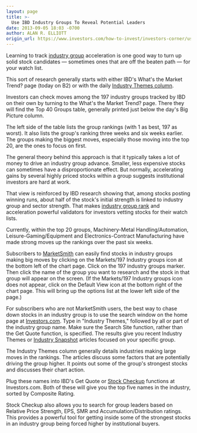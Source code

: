 ```yaml
---
layout: page
title: >-
  Use IBD Industry Groups To Reveal Potential Leaders
date: 2013-09-05 18:03 -0700
author: ALAN R. ELLIOTT
origin_url: https://www.investors.com/how-to-invest/investors-corner/use-ibd-industry-groups-to-reveal-potential-leaders
---
```





Learning to track [industry group](http://education.investors.com/financial-dictionary/ibd-terms/industry%20group) acceleration is one good way to turn up solid stock candidates — sometimes ones that are off the beaten path — for your watch list.


This sort of research generally starts with either IBD's What's the Market Trend? page (today on B2) or with the daily [Industry Themes column](http://news.investors.com/investing/ibd-industry-themes.htm).


Investors can check moves among the 197 industry groups tracked by IBD on their own by turning to the What's the Market Trend? page. There they will find the Top 40 Groups table, generally printed just below the day's Big Picture column.


The left side of the table lists the group rankings (with 1 as best, 197 as worst). It also lists the group's ranking three weeks and six weeks earlier. The groups making the biggest moves, especially those moving into the top 20, are the ones to focus on first.


The general theory behind this approach is that it typically takes a lot of money to drive an industry group advance. Smaller, less expensive stocks can sometimes have a disproportionate effect. But normally, accelerating gains by several highly priced stocks within a group suggests institutional investors are hard at work.


That view is reinforced by IBD research showing that, among stocks posting winning runs, about half of the stock's initial strength is linked to industry group and sector strength. That makes [industry group rank](http://education.investors.com/financial-dictionary/ibd-terms/industry%20group%20rank) and acceleration powerful validators for investors vetting stocks for their watch lists.


Currently, within the top 20 groups, Machinery-Metal Handling/Automation, Leisure-Gaming/Equipment and Electronics-Contract Manufacturing have made strong moves up the rankings over the past six weeks.


Subscribers to [MarketSmith](http://www.marketsmith.com/) can easily find stocks in industry groups making big moves by clicking on the Markets/197 Industry groups icon at the bottom left of the chart page. Click on the 197 industry groups marker. Then click the name of the group you want to research and the stock in that group will appear on the screen. (If the Markets/197 Industry groups icon does not appear, click on the Default View icon at the bottom right of the chart page. This will bring up the options list at the lower left side of the page.)


For subscribers who are not MarketSmith users, the best way to chase down stocks in an industry group is to use the search window on the home page at [Investors.com](https://www.investors.com/). Type in "Industry Themes," followed by all or part of the industry group name. Make sure the Search Site function, rather than the Get Quote function, is specified. The results give you recent Industry Themes or [Industry Snapshot](http://news.investors.com/business/industry-snapshot.htm) articles focused on your specific group.


The Industry Themes column generally details industries making large moves in the rankings. The articles discuss some factors that are potentially driving the group higher. It points out some of the group's strongest stocks and discusses their chart action.


Plug these names into IBD's Get Quote or [Stock Checkup](http://research.investors.com/stock-checkup/?nav=ResearchCheckup) functions at Investors.com. Both of these will give you the top five names in the industry, sorted by Composite Rating.


Stock Checkup also allows you to search for group leaders based on Relative Price Strength, EPS, SMR and Accumulation/Distribution ratings. This provides a powerful tool for getting inside some of the strongest stocks in an industry group being forced higher by institutional buyers.


 




